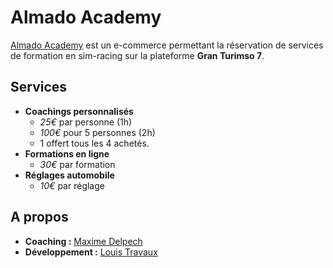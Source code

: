 # Almado Academy

[Almado Academy](https://www.almado-academy.fr) est un e-commerce permettant la réservation de services de formation en sim-racing sur la plateforme **Gran Turimso 7**.

## Services

- **Coachings personnalisés**
    - *25€* par personne (1h)
    - *100€* pour 5 personnes (2h)
    - 1 offert tous les 4 achetés.
- **Formations en ligne**
    - *30€* par formation
- **Réglages automobile**
    - *10€* par réglage

## A propos

- **Coaching :** [Maxime Delpech](https://www.instagram.com/maxime_delpech_/)
- **Développement :** [Louis Travaux](https://www.instagram.com/louis.travaux)
